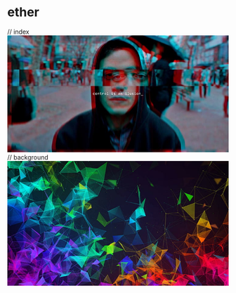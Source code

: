 # ether
// index
![mr-robot-tv-series-hd-wallpaper-preview](https://github.com/magicickey/ether/blob/main/mr-robot-tv-series-hd-wallpaper-preview.jpg?raw=true)
// background 
![razer-phone-2-abstract-colorful-hd-wallpaper-preview](https://github.com/magicickey/ether/blob/main/razer-phone-2-abstract-colorful-hd-wallpaper-preview.jpg?raw=true)
